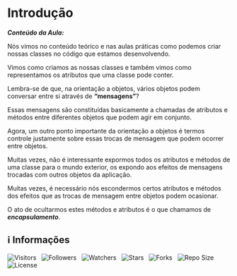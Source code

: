<!-- Título -->
# Introdução

***Conteúdo da Aula:***

Nós vimos no conteúdo teórico e nas aulas práticas como podemos criar nossas classes no código que estamos desenvolvendo.

Vimos como criamos as nossas classes e também vimos como representamos os atributos que uma classe pode conter.

Lembra-se de que, na orientação a objetos, vários objetos podem conversar entre si através de **“mensagens”**?

Essas mensagens são constituídas basicamente a chamadas de atributos e métodos entre diferentes objetos que podem agir em conjunto.

Agora, um outro ponto importante da orientação a objetos é termos controle justamente sobre essas trocas de mensagem que podem ocorrer entre objetos.

Muitas vezes, não é interessante expormos todos os atributos e métodos de uma classe para o mundo exterior, os expondo aos efeitos de mensagens trocadas com outros objetos da aplicação.

Muitas vezes, é necessário nós escondermos certos atributos e métodos dos efeitos que as trocas de mensagem entre objetos podem ocasionar.

O ato de ocultarmos estes métodos e atributos é o que chamamos de ***encapsulamento***.

<!-- Informações -->
## &#8505; Informações

![Visitors](https://api.visitorbadge.io/api/visitors?path=Devsgeeknerd%2Fcla-int-enc-log-ori-obj-com-bas&label=Visitantes&labelColor=%23700070&labelStyle=none&countColor=%23000fff&style=plastic&color=%23ffffff "Total de Visitantes")
&nbsp;
![Followers](https://img.shields.io/github/followers/Devsgeeknerd?style=p&label=Seguidores&labelColor=800080&color=000fff "Total de Seguidores")
&nbsp;
![Watchers](https://img.shields.io/github/watchers/Devsgeeknerd/cla-int-enc-log-ori-obj-com-bas?style=p&label=Observadores&labelColor=800080&color=000fff "Total de Observadores")
&nbsp;
![Stars](https://img.shields.io/github/stars/Devsgeeknerd/cla-int-enc-log-ori-obj-com-bas?style=p&label=Estrelas&labelColor=800080&color=000fff "Total de Estrelas")
&nbsp;
![Forks](https://img.shields.io/github/forks/Devsgeeknerd/cla-int-enc-log-ori-obj-com-bas?style=p&label=Bifurcações&labelColor=800080&color=000fff "Total de Bifurcações")
&nbsp;
![Repo Size](https://img.shields.io/github/repo-size/Devsgeeknerd/cla-int-enc-log-ori-obj-com-bas?style=p&label=Tamanho&labelColor=800080&color=000fff "Tamanho do Repositório")
&nbsp;
![License](https://img.shields.io/github/license/Devsgeeknerd/cla-int-enc-log-ori-obj-com-bas?style=p&label=Licença&labelColor=800080&color=000fff "Licença do Repositório")
